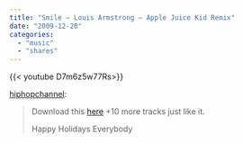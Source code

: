 ```yaml
---
title: "Smile — Louis Armstrong — Apple Juice Kid Remix"
date: "2009-12-20"
categories:
  - "music"
  - "shares"
---
```


<div style="width: 70vw;">{{< youtube D7m6z5w77Rs>}}</div>

[hiphopchannel](http://hiphopchannel.tumblr.com/post/291174707/smile-louis-armstrong-apple-juice-kid-remix):

> Download this [here](https://applejuicekid.bandcamp.com/album/louis-armstrong-remixed) +10 more tracks just like it.
>
> Happy Holidays Everybody
